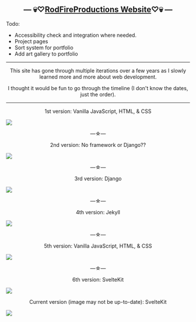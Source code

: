 <h2 align="center">— 💀♡<a target="_blank" href="https://deadinsideartist.art/">RodFireProductions Website</a>♡💀 —</h2>

Todo:
* Accessibility check and integration where needed.
* Project pages
* Sort system for portfolio
* Add art gallery to portfolio

<hr>

<p align="center">
  This site has gone through multiple iterations over a few years as I slowly learned more and more about web development.
</p>
<p align="center">
  I thought it would be fun to go through the timeline (I don't know the dates, just the order).
</p>

<hr>

<p align="center">
  1st version: Vanilla JavaScript, HTML, & CSS
</p>
<img src="https://deadinsideartist.art/oldsite1.png" align="center">
<p align="center">—☆—</p>

<p align="center">
  2nd version: No framework or Django??
</p>
<img src="https://deadinsideartist.art/oldsite2.png" align="center">
<p align="center">—☆—</p>

<p align="center">
  3rd version: Django
</p>
<img src="https://deadinsideartist.art/oldsite3.png" align="center">
<p align="center">—☆—</p>

<p align="center">
  4th version: Jekyll
</p>
<img src="https://deadinsideartist.art/oldsite4.png" align="center">
<p align="center">—☆—</p>

<p align="center">
  5th version: Vanilla JavaScript, HTML, & CSS
</p>
<img src="https://deadinsideartist.art/oldsite5.png" align="center">
<p align="center">—☆—</p>

<p align="center">
  6th version: SvelteKit
</p>
<img src="https://deadinsideartist.art/oldsite6.png" align="center">

<p align="center">
  Current version (image may not be up-to-date): SvelteKit
</p>
<img src="https://deadinsideartist.art/currentsite.png" align="center">
